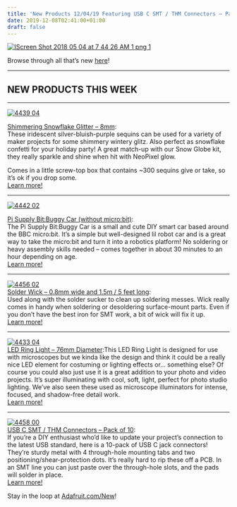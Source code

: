 ```yaml
---
title: 'New Products 12/04/19 Featuring USB C SMT / THM Connectors – Pack of 10!'
date: 2019-12-08T02:41:00+01:00
draft: false
---
```


[![IScreen Shot 2018 05 04 at 7 44 26 AM 1 png 1](https://cdn-blog.adafruit.com/uploads/2019/12/IIScreen-Shot-2018-05-04-at-7_44_26-AM-1_png-1.png "IScreen-Shot-2018-05-04-at-7_44_26-AM-1_png-1.png")](https://www.adafruit.com/new)

Browse through all that’s new [here](https://www.adafruit.com/new)!

* * *

NEW PRODUCTS THIS WEEK
----------------------

* * *

[![4439 04](https://cdn-blog.adafruit.com/uploads/2019/12/I4439-04.jpg "4439-04.jpg")](https://www.adafruit.com/product/4439)

[Shimmering Snowflake Glitter – 8mm](https://www.adafruit.com/product/4439):  
These iridescent silver-bluish-purple sequins can be used for a variety of maker projects for some shimmery wintery glitz. Also perfect as snowflake confetti for your holiday party! A great match-up with our Snow Globe kit, they really sparkle and shine when hit with NeoPixel glow.

Comes in a little screw-top box that contains ~300 sequins give or take, so it’s ok if you drop some.  
[Learn more!](https://www.adafruit.com/product/4439)

* * *

[![4442 02](https://cdn-blog.adafruit.com/uploads/2019/12/I4442-02.jpg "4442-02.jpg")](https://www.adafruit.com/product/4442)

[Pi Supply Bit:Buggy Car (without micro:bit)](https://www.adafruit.com/product/4442):  
The Pi Supply Bit:Buggy Car is a small and cute DIY smart car based around the BBC micro:bit. It’s a simple but well-designed lil robot car and is a great way to take the micro:bit and turn it into a robotics platform! No soldering or heavy assembly skills needed – comes together in about 30 minutes to an hour depending on age.  
[Learn more!](https://www.adafruit.com/product/4442)

* * *

[![4456 02](https://cdn-blog.adafruit.com/uploads/2019/12/I4456-02.jpg "4456-02.jpg")](https://www.adafruit.com/product/4456)  
[Solder Wick – 0.8mm wide and 1.5m / 5 feet long](https://www.adafruit.com/product/4456):  
Used along with the solder sucker to clean up soldering messes. Wick really comes in handy when soldering or desoldering surface-mount parts. Even if you don’t have the best iron for SMT work, a bit of wick will fix it up.  
[Learn more!](https://www.adafruit.com/product/4456)

* * *

[![4433 04](https://cdn-blog.adafruit.com/uploads/2019/12/I4433-04.jpg "4433-04.jpg")](https://www.adafruit.com/product/4433)  
[LED Ring Light – 76mm Diameter](https://www.adafruit.com/product/4433):This LED Ring Light is designed for use with microscopes but we kinda like the design and think it could be a really nice LED element for costuming or lighting effects or… something else? Of course you could also just use it is a great addition to your photo and video projects. It’s super illuminating with cool, soft, light, perfect for photo studio lighting. We’ve also seen these used as microscope illuminators for intense, focused, and shadow-free detail work.  
[Learn more!](https://www.adafruit.com/product/4433)

* * *

[![4458 00](https://cdn-blog.adafruit.com/uploads/2019/12/I4458-00.jpg "4458-00.jpg")](https://www.adafruit.com/product/4458)  
[USB C SMT / THM Connectors – Pack of 10](https://www.adafruit.com/product/4458):  
If you’re a DIY enthusiast who’d like to update your project’s connection to the latest USB standard, here is a 10-pack of USB C jack connectors! They’re sturdy metal with 4 through-hole mounting tabs and two positioning/shear-protection dots. It’s really hard to rip these off a PCB. In an SMT line you can just paste over the through-hole slots, and the pads will solder in place.  
[Learn more!](https://www.adafruit.com/product/4458)

Stay in the loop at [Adafruit.com/New](https://www.adafruit.com/new)!
